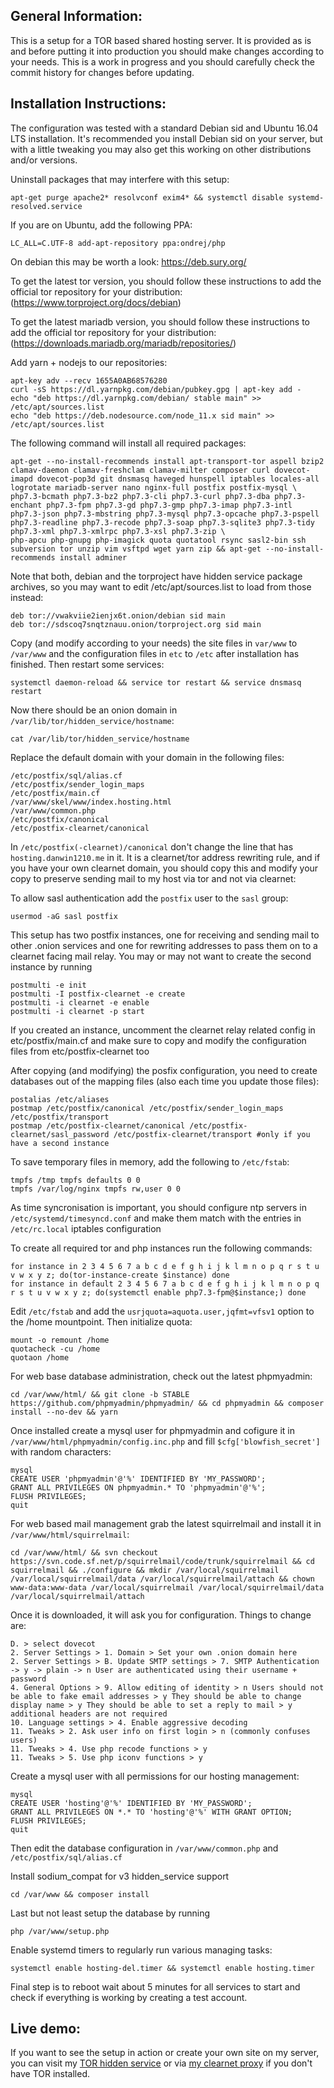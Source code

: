 General Information:
--------------------

This is a setup for a TOR based shared hosting server. It is provided as is and before putting it into production you should make changes according to your needs. This is a work in progress and you should carefully check the commit history for changes before updating.

Installation Instructions:
--------------------------

The configuration was tested with a standard Debian sid and Ubuntu 16.04 LTS installation. It's recommended you install Debian sid on your server, but with a little tweaking you may also get this working on other distributions and/or versions.

Uninstall packages that may interfere with this setup:
```
apt-get purge apache2* resolvconf exim4* && systemctl disable systemd-resolved.service
```

If you are on Ubuntu, add the following PPA:
```
LC_ALL=C.UTF-8 add-apt-repository ppa:ondrej/php
```
On debian this may be worth a look: https://deb.sury.org/

To get the latest tor version, you should follow these instructions to add the official tor repository for your distribution: (https://www.torproject.org/docs/debian)

To get the latest mariadb version, you should follow these instructions to add the official tor repository for your distribution: (https://downloads.mariadb.org/mariadb/repositories/)

Add yarn + nodejs to our repositories:
```
apt-key adv --recv 1655A0AB68576280
curl -sS https://dl.yarnpkg.com/debian/pubkey.gpg | apt-key add -
echo "deb https://dl.yarnpkg.com/debian/ stable main" >> /etc/apt/sources.list
echo "deb https://deb.nodesource.com/node_11.x sid main" >> /etc/apt/sources.list
```

The following command will install all required packages:
```
apt-get --no-install-recommends install apt-transport-tor aspell bzip2 clamav-daemon clamav-freshclam clamav-milter composer curl dovecot-imapd dovecot-pop3d git dnsmasq haveged hunspell iptables locales-all logrotate mariadb-server nano nginx-full postfix postfix-mysql \
php7.3-bcmath php7.3-bz2 php7.3-cli php7.3-curl php7.3-dba php7.3-enchant php7.3-fpm php7.3-gd php7.3-gmp php7.3-imap php7.3-intl php7.3-json php7.3-mbstring php7.3-mysql php7.3-opcache php7.3-pspell php7.3-readline php7.3-recode php7.3-soap php7.3-sqlite3 php7.3-tidy php7.3-xml php7.3-xmlrpc php7.3-xsl php7.3-zip \
php-apcu php-gnupg php-imagick quota quotatool rsync sasl2-bin ssh subversion tor unzip vim vsftpd wget yarn zip && apt-get --no-install-recommends install adminer
```

Note that both, debian and the torproject have hidden service package archives, so you may want to edit /etc/apt/sources.list to load from those instead:
```
deb tor://vwakviie2ienjx6t.onion/debian sid main
deb tor://sdscoq7snqtznauu.onion/torproject.org sid main
```

Copy (and modify according to your needs) the site files in `var/www` to `/var/www` and the configuration files in `etc` to `/etc` after installation has finished. Then restart some services:
```
systemctl daemon-reload && service tor restart && service dnsmasq restart
```

Now there should be an onion domain in `/var/lib/tor/hidden_service/hostname`:
```
cat /var/lib/tor/hidden_service/hostname
```

Replace the default domain with your domain in the following files:
```
/etc/postfix/sql/alias.cf
/etc/postfix/sender_login_maps
/etc/postfix/main.cf
/var/www/skel/www/index.hosting.html
/var/www/common.php
/etc/postfix/canonical
/etc/postfix-clearnet/canonical
```

In `/etc/postfix(-clearnet)/canonical` don't change the line that has `hosting.danwin1210.me` in it. It is a clearnet/tor address rewriting rule, and if you have your own clearnet domain, you should copy this and modify your copy to preserve sending mail to my host via tor and not via clearnet:

To allow sasl authentication add the `postfix` user to the `sasl` group:
```
usermod -aG sasl postfix
```

This setup has two postfix instances, one for receiving and sending mail to other .onion services and one for rewriting addresses to pass them on to a clearnet facing mail relay. You may or may not want to create the second instance by running
```
postmulti -e init
postmulti -I postfix-clearnet -e create
postmulti -i clearnet -e enable
postmulti -i clearnet -p start
```
If you created an instance, uncomment the clearnet relay related config in etc/postfix/main.cf and make sure to copy and modify the configuration files from etc/postfix-clearnet too

After copying (and modifying) the posfix configuration, you need to create databases out of the mapping files (also each time you update those files):
```
postalias /etc/aliases
postmap /etc/postfix/canonical /etc/postfix/sender_login_maps /etc/postfix/transport
postmap /etc/postfix-clearnet/canonical /etc/postfix-clearnet/sasl_password /etc/postfix-clearnet/transport #only if you have a second instance
```

To save temporary files in memory, add the following to `/etc/fstab`:
```
tmpfs /tmp tmpfs defaults 0 0
tmpfs /var/log/nginx tmpfs rw,user 0 0
```

As time syncronisation is important, you should configure ntp servers in `/etc/systemd/timesyncd.conf` and make them match with the entries in `/etc/rc.local` iptables configuration

To create all required tor and php instances run the following commands:
```
for instance in 2 3 4 5 6 7 a b c d e f g h i j k l m n o p q r s t u v w x y z; do(tor-instance-create $instance) done
for instance in default 2 3 4 5 6 7 a b c d e f g h i j k l m n o p q r s t u v w x y z; do(systemctl enable php7.3-fpm@$instance;) done
```

Edit `/etc/fstab` and add the `usrjquota=aquota.user,jqfmt=vfsv1` option to the /home mountpoint. Then initialize quota:
```
mount -o remount /home
quotacheck -cu /home
quotaon /home
```
For web base database administration, check out the latest phpmyadmin:
```
cd /var/www/html/ && git clone -b STABLE https://github.com/phpmyadmin/phpmyadmin/ && cd phpmyadmin && composer install --no-dev && yarn
```

Once installed create a mysql user for phpmyadmin and cofigure it in `/var/www/html/phpmyadmin/config.inc.php` and fill `$cfg['blowfish_secret']` with random characters:
```
mysql
CREATE USER 'phpmyadmin'@'%' IDENTIFIED BY 'MY_PASSWORD';
GRANT ALL PRIVILEGES ON phpmyadmin.* TO 'phpmyadmin'@'%';
FLUSH PRIVILEGES;
quit
```

For web based mail management grab the latest squirrelmail and install it in `/var/www/html/squirrelmail`:
```
cd /var/www/html/ && svn checkout https://svn.code.sf.net/p/squirrelmail/code/trunk/squirrelmail && cd squirrelmail && ./configure && mkdir /var/local/squirrelmail /var/local/squirrelmail/data /var/local/squirrelmail/attach && chown www-data:www-data /var/local/squirrelmail /var/local/squirrelmail/data /var/local/squirrelmail/attach
```

Once it is downloaded, it will ask you for configuration. Things to change are:
```
D. > select dovecot
2. Server Settings > 1. Domain > Set your own .onion domain here
2. Server Settings > B. Update SMTP settings > 7. SMTP Authentication -> y -> plain -> n User are authenticated using their username + password
4. General Options > 9. Allow editing of identity > n Users should not be able to fake email addresses > y They should be able to change display name > y They should be able to set a reply to mail > y additional headers are not required
10. Language settings > 4. Enable aggressive decoding
11. Tweaks > 2. Ask user info on first login > n (commonly confuses users)
11. Tweaks > 4. Use php recode functions > y
11. Tweaks > 5. Use php iconv functions > y
```

Create a mysql user with all permissions for our hosting management:
```
mysql
CREATE USER 'hosting'@'%' IDENTIFIED BY 'MY_PASSWORD';
GRANT ALL PRIVILEGES ON *.* TO 'hosting'@'%' WITH GRANT OPTION;
FLUSH PRIVILEGES;
quit
```

Then edit the database configuration in `/var/www/common.php` and `/etc/postfix/sql/alias.cf`

Install sodium_compat for v3 hidden_service support
```
cd /var/www && composer install
```

Last but not least setup the database by running
```
php /var/www/setup.php
``` 

Enable systemd timers to regularly run various managing tasks:
```
systemctl enable hosting-del.timer && systemctl enable hosting.timer
```

Final step is to reboot wait about 5 minutes for all services to start and check if everything is working by creating a test account.

Live demo:
----------

If you want to see the setup in action or create your own site on my server, you can visit my [TOR hidden service](http://dhosting4xxoydyaivckq7tsmtgi4wfs3flpeyitekkmqwu4v4r46syd.onion) or via [my clearnet proxy](https://hosting.danwin1210.me) if you don't have TOR installed.
